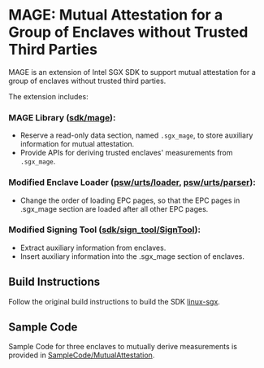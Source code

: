 # MAGE: Mutual Attestation for a Group of Enclaves without Trusted Third Parties

MAGE is an extension of Intel SGX SDK to support mutual attestation for a group of enclaves without trusted third parties.

The extension includes:
### MAGE Library ([sdk/mage](sdk/mage)):
- Reserve a read-only data section, named `.sgx_mage`, to store auxiliary information for mutual attestation.
- Provide APIs for deriving trusted enclaves' measurements from `.sgx_mage`.

### Modified Enclave Loader ([psw/urts/loader](psw/urts/loader.cpp), [psw/urts/parser](psw/urts/parser)):
- Change the order of loading EPC pages, so that the EPC pages in .sgx_mage section are loaded after all other EPC pages.

### Modified Signing Tool ([sdk/sign_tool/SignTool](sdk/sign_tool/SignTool)):
- Extract auxiliary information from enclaves.
- Insert auxiliary information into the .sgx_mage section of enclaves.

Build Instructions
------------
Follow the original build instructions to build the SDK [linux-sgx](https://github.com/01org/linux-sgx).

Sample Code
------------
Sample Code for three enclaves to mutually derive measurements is provided in [SampleCode/MutualAttestation](SampleCode/MutualAttestation).